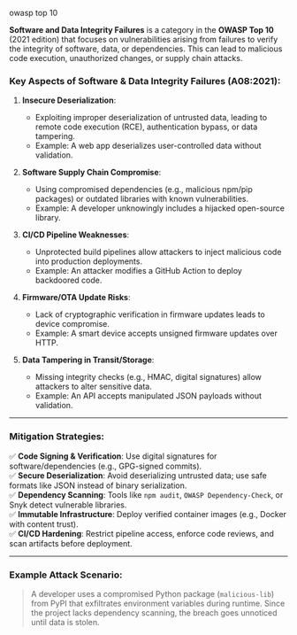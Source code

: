 owasp top 10

 **Software and Data Integrity Failures** is a category in the **OWASP Top 10** (2021 edition) that focuses on vulnerabilities arising from failures to verify the integrity of software, data, or dependencies. This can lead to malicious code execution, unauthorized changes, or supply chain attacks.

### **Key Aspects of Software & Data Integrity Failures (A08:2021)**:
1. **Insecure Deserialization**:  
   - Exploiting improper deserialization of untrusted data, leading to remote code execution (RCE), authentication bypass, or data tampering.
   - Example: A web app deserializes user-controlled data without validation.

2. **Software Supply Chain Compromise**:  
   - Using compromised dependencies (e.g., malicious npm/pip packages) or outdated libraries with known vulnerabilities.
   - Example: A developer unknowingly includes a hijacked open-source library.

3. **CI/CD Pipeline Weaknesses**:  
   - Unprotected build pipelines allow attackers to inject malicious code into production deployments.
   - Example: An attacker modifies a GitHub Action to deploy backdoored code.

4. **Firmware/OTA Update Risks**:  
   - Lack of cryptographic verification in firmware updates leads to device compromise.
   - Example: A smart device accepts unsigned firmware updates over HTTP.

5. **Data Tampering in Transit/Storage**:  
   - Missing integrity checks (e.g., HMAC, digital signatures) allow attackers to alter sensitive data.
   - Example: An API accepts manipulated JSON payloads without validation.

---

### **Mitigation Strategies**:
✅ **Code Signing & Verification**: Use digital signatures for software/dependencies (e.g., GPG-signed commits).  
✅ **Secure Deserialization**: Avoid deserializing untrusted data; use safe formats like JSON instead of binary serialization.  
✅ **Dependency Scanning**: Tools like `npm audit`, `OWASP Dependency-Check`, or Snyk detect vulnerable libraries.  
✅ **Immutable Infrastructure**: Deploy verified container images (e.g., Docker with content trust).  
✅ **CI/CD Hardening**: Restrict pipeline access, enforce code reviews, and scan artifacts before deployment.  

---

### **Example Attack Scenario**:
> A developer uses a compromised Python package (`malicious-lib`) from PyPI that exfiltrates environment variables during runtime. Since the project lacks dependency scanning, the breach goes unnoticed until data is stolen.

